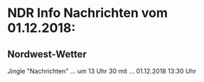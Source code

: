 # NDR Info Nachrichten vom 01.12.2018:


## Nordwest-Wetter
Jingle "Nachrichten"
... um 13 Uhr 30 mit ... 01.12.2018 13:30 Uhr 
